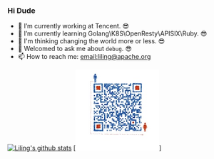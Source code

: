 ### Hi Dude

- 🌈 I’m currently working at Tencent. 😎
- 🐳 I’m currently learning Golang\K8S\OpenResty\APISIX\Ruby. 😎
- 🤔 I'm thinking changing the world more or less. 😎
- 💬 Welcomed to ask me about `debug`. 😎
- 📫 How to reach me: [email:liling@apache.org](liling@apache.org)

[![Liling's github stats](https://github-readme-stats.vercel.app/api?username=lilien1010)](https://github.com/lilien1010)
[![Wechat](https://raw.githubusercontent.com/lilien1010/lilien1010/master/wechat.jpg)]
